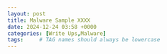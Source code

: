 ```yaml
---
layout: post
title: Malware Sample XXXX
date: 2024-12-24 03:58 +0000
categories: [Write Ups,Malware]
tags:     # TAG names should always be lowercase
---
```

